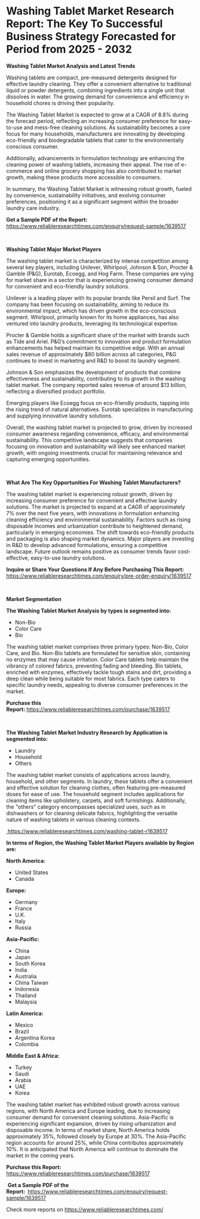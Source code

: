 <p><h1>Washing Tablet Market Research Report: The Key To Successful Business Strategy Forecasted for Period from 2025 - 2032</h1></p><p><strong>Washing Tablet Market Analysis and Latest Trends</strong></p>
<p><p>Washing tablets are compact, pre-measured detergents designed for effective laundry cleaning. They offer a convenient alternative to traditional liquid or powder detergents, combining ingredients into a single unit that dissolves in water. The growing demand for convenience and efficiency in household chores is driving their popularity.</p><p>The Washing Tablet Market is expected to grow at a CAGR of 8.8% during the forecast period, reflecting an increasing consumer preference for easy-to-use and mess-free cleaning solutions. As sustainability becomes a core focus for many households, manufacturers are innovating by developing eco-friendly and biodegradable tablets that cater to the environmentally conscious consumer. </p><p>Additionally, advancements in formulation technology are enhancing the cleaning power of washing tablets, increasing their appeal. The rise of e-commerce and online grocery shopping has also contributed to market growth, making these products more accessible to consumers. </p><p>In summary, the Washing Tablet Market is witnessing robust growth, fueled by convenience, sustainability initiatives, and evolving consumer preferences, positioning it as a significant segment within the broader laundry care industry.</p></p>
<p><strong>Get a Sample PDF of the Report:&nbsp;</strong> <a href="https://www.reliableresearchtimes.com/enquiry/request-sample/1639517?utm_campaign=2009&utm_medium=2&utm_source=Github&utm_content=ia&utm_term=05042025&utm_id=washing-tablet">https://www.reliableresearchtimes.com/enquiry/request-sample/1639517</a></p>
<p>&nbsp;</p>
<p><strong>Washing Tablet Major Market Players</strong></p>
<p><p>The washing tablet market is characterized by intense competition among several key players, including Unilever, Whirlpool, Johnson & Son, Procter & Gamble (P&G), Eurotab, Ecoegg, and Hog Farm. These companies are vying for market share in a sector that is experiencing growing consumer demand for convenient and eco-friendly laundry solutions.</p><p>Unilever is a leading player with its popular brands like Persil and Surf. The company has been focusing on sustainability, aiming to reduce its environmental impact, which has driven growth in the eco-conscious segment. Whirlpool, primarily known for its home appliances, has also ventured into laundry products, leveraging its technological expertise.</p><p>Procter & Gamble holds a significant share of the market with brands such as Tide and Ariel. P&G’s commitment to innovation and product formulation enhancements has helped maintain its competitive edge. With an annual sales revenue of approximately $80 billion across all categories, P&G continues to invest in marketing and R&D to boost its laundry segment.</p><p>Johnson & Son emphasizes the development of products that combine effectiveness and sustainability, contributing to its growth in the washing tablet market. The company reported sales revenue of around $13 billion, reflecting a diversified product portfolio.</p><p>Emerging players like Ecoegg focus on eco-friendly products, tapping into the rising trend of natural alternatives. Eurotab specializes in manufacturing and supplying innovative laundry solutions.</p><p>Overall, the washing tablet market is projected to grow, driven by increased consumer awareness regarding convenience, efficacy, and environmental sustainability. This competitive landscape suggests that companies focusing on innovation and sustainability will likely see enhanced market growth, with ongoing investments crucial for maintaining relevance and capturing emerging opportunities.</p></p>
<p>&nbsp;</p>
<p><strong>What Are The Key Opportunities For Washing Tablet Manufacturers?</strong></p>
<p><p>The washing tablet market is experiencing robust growth, driven by increasing consumer preference for convenient and effective laundry solutions. The market is projected to expand at a CAGR of approximately 7% over the next five years, with innovations in formulation enhancing cleaning efficiency and environmental sustainability. Factors such as rising disposable incomes and urbanization contribute to heightened demand, particularly in emerging economies. The shift towards eco-friendly products and packaging is also shaping market dynamics. Major players are investing in R&D to develop advanced formulations, ensuring a competitive landscape. Future outlook remains positive as consumer trends favor cost-effective, easy-to-use laundry solutions.</p></p>
<p><strong>Inquire or Share Your Questions If Any Before Purchasing This Report:</strong> <a href="https://www.reliableresearchtimes.com/enquiry/pre-order-enquiry/1639517?utm_campaign=2009&utm_medium=2&utm_source=Github&utm_content=ia&utm_term=05042025&utm_id=washing-tablet">https://www.reliableresearchtimes.com/enquiry/pre-order-enquiry/1639517</a></p>
<p>&nbsp;</p>
<p><strong>Market Segmentation</strong></p>
<p><strong>The Washing Tablet Market Analysis by types is segmented into:</strong></p>
<p><ul><li>Non-Bio</li><li>Color Care</li><li>Bio</li></ul></p>
<p><p>The washing tablet market comprises three primary types: Non-Bio, Color Care, and Bio. Non-Bio tablets are formulated for sensitive skin, containing no enzymes that may cause irritation. Color Care tablets help maintain the vibrancy of colored fabrics, preventing fading and bleeding. Bio tablets, enriched with enzymes, effectively tackle tough stains and dirt, providing a deep clean while being suitable for most fabrics. Each type caters to specific laundry needs, appealing to diverse consumer preferences in the market.</p></p>
<p><strong>Purchase this Report:&nbsp;</strong><a href="https://www.reliableresearchtimes.com/purchase/1639517?utm_campaign=2009&utm_medium=2&utm_source=Github&utm_content=ia&utm_term=05042025&utm_id=washing-tablet">https://www.reliableresearchtimes.com/purchase/1639517</a></p>
<p>&nbsp;</p>
<p><strong>The Washing Tablet Market Industry Research by Application is segmented into:</strong></p>
<p><ul><li>Laundry</li><li>Household</li><li>Others</li></ul></p>
<p><p>The washing tablet market consists of applications across laundry, household, and other segments. In laundry, these tablets offer a convenient and effective solution for cleaning clothes, often featuring pre-measured doses for ease of use. The household segment includes applications for cleaning items like upholstery, carpets, and soft furnishings. Additionally, the "others" category encompasses specialized uses, such as in dishwashers or for cleaning delicate fabrics, highlighting the versatile nature of washing tablets in various cleaning contexts.</p></p>
<p><a href="https://www.reliableresearchtimes.com/washing-tablet-r1639517?utm_campaign=2009&utm_medium=2&utm_source=Github&utm_content=ia&utm_term=05042025&utm_id=washing-tablet">&nbsp;https://www.reliableresearchtimes.com/washing-tablet-r1639517</a></p>
<p><strong>In terms of Region, the Washing Tablet Market Players available by Region are:</strong></p>
<p>
    <p> <strong> North America: </strong>
        <ul>
            <li>United States</li>
            <li>Canada</li>
        </ul>
        </p> 
    <p> <strong> Europe: </strong>
        <ul>
            <li>Germany</li>
            <li>France</li>
            <li>U.K.</li>
            <li>Italy</li>
            <li>Russia</li>
        </ul>
        </p> 
    <p> <strong> Asia-Pacific: </strong>
        <ul>
            <li>China</li>
            <li>Japan</li>
            <li>South Korea</li>
            <li>India</li>
            <li>Australia</li>
            <li>China Taiwan</li>
            <li>Indonesia</li>
            <li>Thailand</li>
            <li>Malaysia</li>
        </ul>
        </p> 
    <p> <strong> Latin America: </strong>
        <ul>
            <li>Mexico</li>
            <li>Brazil</li>
            <li>Argentina Korea</li>
            <li>Colombia</li>
        </ul>
        </p> 
    <p> <strong> Middle East & Africa: </strong>
        <ul>
            <li>Turkey</li>
            <li>Saudi</li>
            <li>Arabia</li>
            <li>UAE</li>
            <li>Korea</li>
        </ul>
    </p>
    </p>
<p><p>The washing tablet market has exhibited robust growth across various regions, with North America and Europe leading, due to increasing consumer demand for convenient cleaning solutions. Asia-Pacific is experiencing significant expansion, driven by rising urbanization and disposable income. In terms of market share, North America holds approximately 35%, followed closely by Europe at 30%. The Asia-Pacific region accounts for around 25%, while China contributes approximately 10%. It is anticipated that North America will continue to dominate the market in the coming years.</p></p>
<p><strong>Purchase this Report: </strong><a href="https://www.reliableresearchtimes.com/purchase/1639517?utm_campaign=2009&utm_medium=2&utm_source=Github&utm_content=ia&utm_term=05042025&utm_id=washing-tablet">https://www.reliableresearchtimes.com/purchase/1639517</a></p>
<p>&nbsp;<strong>Get a Sample PDF of the Report:&nbsp;&nbsp;</strong><a href="https://www.reliableresearchtimes.com/enquiry/request-sample/1639517?utm_campaign=2009&utm_medium=2&utm_source=Github&utm_content=ia&utm_term=05042025&utm_id=washing-tablet">https://www.reliableresearchtimes.com/enquiry/request-sample/1639517</a></p>
<p><strong></strong></p>
<p>Check more reports on <a href="https://www.reliableresearchtimes.com/?utm_campaign=2009&utm_medium=2&utm_source=Github&utm_content=ia&utm_term=05042025&utm_id=washing-tablet">https://www.reliableresearchtimes.com/</a></p>